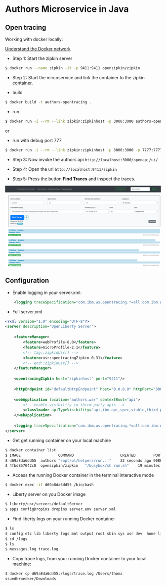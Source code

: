 # Authors Microservice in Java

## Open tracing

Working with docker locally:

[Understand the Docker network](https://docs.docker.com/engine/reference/commandline/network_connect/)

* Step 1: Start the zipkin server
```sh
$ docker run --name zipkin -it -p 9411:9411 openzipkin/zipkin
```

* Step 2: Start the mircoservice and link the container to the zipkin container.

- build
```sh
$ docker build -t authors-opentracing .
```

 * run
```sh
$ docker run -i --rm --link zipkin:zipkinhost -p 3000:3000 authors-opentracing
```
or 

 * run with debug port 777
```sh
$ docker run -i --rm --link zipkin:zipkinhost -p 3000:3000 -p 7777:7777 authors-opentracing server debug
```
* Step 3: Now invoke the authors api `http://localhost:3000/openapi/ui/`


* Step 4: Open the url `http://localhost:9411/zipkin`

* Step 5: Press the button **Find Traces** and inspect the traces.

![zipkin](../images/zipkin-01-authors.png)

## Configuration

* Enable logging in your server.xml:

```xml
    <logging traceSpecification="com.ibm.ws.opentracing.*=all:com.ibm.ws.microprofile.opentracing.*=all"/>
```

* Full server.xml

```xml
<?xml version="1.0" encoding="UTF-8"?>
<server description="OpenLiberty Server">
	
    <featureManager>
        <feature>webProfile-8.0</feature>
        <feature>microProfile-2.1</feature>
        <!-- tag::zipkinUsr[] -->
        <feature>usr:opentracingZipkin-0.31</feature>
        <!-- end::zipkinUsr[] -->
    </featureManager>
     
    <opentracingZipkin host="zipkinhost" port="9411"/>

    <httpEndpoint id="defaultHttpEndpoint" host="0.0.0.0" httpPort="3000" httpsPort="9443"/>

    <webApplication location="authors.war" contextRoot="api">
        <!-- enable visibility to third party apis -->
        <classloader apiTypeVisibility="api,ibm-api,spec,stable,third-party"/>
    </webApplication>

    <logging traceSpecification="com.ibm.ws.opentracing.*=all:com.ibm.ws.microprofile.opentracing.*=all"/>
</server>
```

* Get get running container on your local machine

```sh
$ docker container list
$ IMAGE 				COMMAND 					CREATED 	   PORTS			NAMES
$ d69a8da6dd55	authors	"/opt/ol/helpers/run..."	32 seconds ago 9080/tcp, 9411/tcp, 0.0.0.0:3000->3000/tcp, 9443/tcp condescending_khayyam
$ 4fbd857042c8	openzipkin/zipkin	"/busybox/sh run.sh"	19 minutes ago 9410/tcp, 0.0.0.0:9411->9411/tcp	exciting_ellis
```

* Access the running Docker container in the terminal interactive mode

```sh
$ docker exec -it d69a8da6dd55 /bin/bash
```

* Liberty server on you Docker image

```sh
$ liberty/usr/servers/defaultServer
$ apps configDropins dropins server.env server.xml
```

* Find liberty logs on your running Docker container

```sh
$ ls 
$ config etc lib liberty logs mnt output root sbin sys usr dev	home lib64 lib.index.cache media ...
$ cd /logs
$ ls 
$ messages.log trace.log
```

* Copy trace logs, from your running Docker container to your local machine:

```sh
$ docker cp d69a8da6dd55:/logs/trace.log /Users/thoma
ssuedbroecker/Downloads
```


